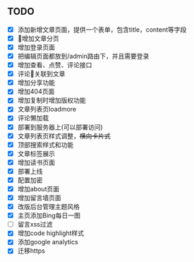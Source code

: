 ## TODO

- [x] ​添加新增文章页面，提供一个表单，包含title，content等字段
- [x] 增加文章分页
- [x] 增加登录页面
- [x] 把编辑页面都放到/admin路由下，并且需要登录
- [x] 增加查看、点赞、评论接口
- [x] 评论关联到文章
- [x] 增加分享功能
- [x] 增加404页面
- [x] 增加复制时增加版权功能
- [x] 文章列表页loadmore
- [x] 评论懒加载
- [x] 部署到服务器上(可以部署访问)
- [x] 文章列表页样式调整，~~横向卡片式~~
- [x] 顶部搜索样式和功能
- [x] 文章标签展示
- [x] 增加读书页面
- [x] 部署上线
- [x] 配置加密
- [x] 增加about页面
- [x] 增加留言墙页面
- [x] 改版后台管理主题风格
- [x] 主页添加Bing每日一图
- [ ] 留言xss过滤
- [x] 增加code highlight样式
- [x] 添加google analytics
- [x] 迁移https

